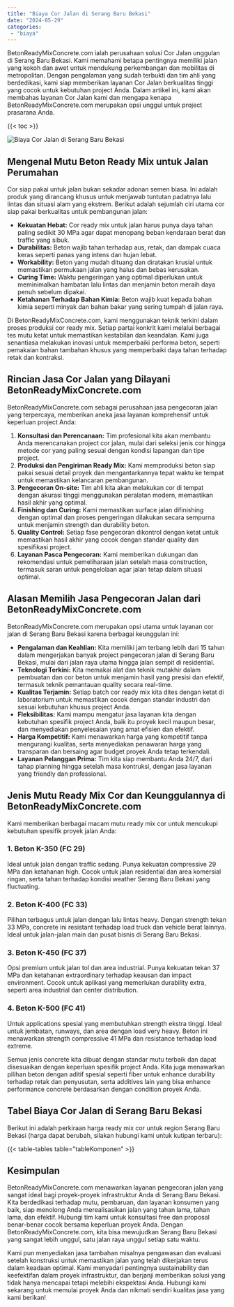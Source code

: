 ```yaml
---
title: "Biaya Cor Jalan di Serang Baru Bekasi"
date: "2024-05-29"
categories: 
 - "biaya"
---
```


BetonReadyMixConcrete.com ialah perusahaan solusi Cor Jalan unggulan di Serang Baru Bekasi. Kami memahami betapa pentingnya memiliki jalan yang kokoh dan awet untuk mendukung perkembangan dan mobilitas di metropolitan. Dengan pengalaman yang sudah terbukti dan tim ahli yang berdedikasi, kami siap memberikan layanan Cor Jalan berkualitas tinggi yang cocok untuk kebutuhan project Anda. Dalam artikel ini, kami akan membahas layanan Cor Jalan kami dan mengapa kenapa BetonReadyMixConcrete.com merupakan opsi unggul untuk project prasarana Anda.

{{< toc >}}

![Biaya Cor Jalan di Serang Baru Bekasi](https://betoncor8.github.io/cor/harga-beton-readymix-concrete%20(23).png)

## Mengenal Mutu Beton Ready Mix untuk Jalan Perumahan

Cor siap pakai untuk jalan bukan sekadar adonan semen biasa. Ini adalah produk yang dirancang khusus untuk menjawab tuntutan padatnya lalu lintas dan situasi alam yang ekstrem. Berikut adalah sejumlah ciri utama cor siap pakai berkualitas untuk pembangunan jalan:

- **Kekuatan Hebat:** Cor ready mix untuk jalan harus punya daya tahan paling sedikit 30 MPa agar dapat menopang beban kendaraan berat dan traffic yang sibuk.
- **Durabilitas:** Beton wajib tahan terhadap aus, retak, dan dampak cuaca keras seperti panas yang intens dan hujan lebat.
- **Workability:** Beton yang mudah dituang dan diratakan krusial untuk memastikan permukaan jalan yang halus dan bebas kerusakan.
- **Curing Time:** Waktu pengeringan yang optimal diperlukan untuk meminimalkan hambatan lalu lintas dan menjamin beton meraih daya penuh sebelum dipakai.
- **Ketahanan Terhadap Bahan Kimia:** Beton wajib kuat kepada bahan kimia seperti minyak dan bahan bakar yang sering tumpah di jalan raya.

Di BetonReadyMixConcrete.com, kami menggunakan teknik terkini dalam proses produksi cor ready mix. Setiap partai konkrit kami melalui berbagai tes mutu ketat untuk memastikan kestabilan dan keandalan. Kami juga senantiasa melakukan inovasi untuk memperbaiki performa beton, seperti pemakaian bahan tambahan khusus yang memperbaiki daya tahan terhadap retak dan kontraksi.

## Rincian Jasa Cor Jalan yang Dilayani BetonReadyMixConcrete.com

BetonReadyMixConcrete.com sebagai perusahaan jasa pengecoran jalan yang terpercaya, memberikan aneka jasa layanan komprehensif untuk keperluan project Anda:

1. **Konsultasi dan Perencanaan:** Tim profesional kita akan membantu Anda merencanakan project cor jalan, mulai dari seleksi jenis cor hingga metode cor yang paling sesuai dengan kondisi lapangan dan tipe project.
2. **Produksi dan Pengiriman Ready Mix:** Kami memproduksi beton siap pakai sesuai detail proyek dan mengantarkannya tepat waktu ke tempat untuk memastikan kelancaran pembangunan.
3. **Pengecoran On-site:** Tim ahli kita akan melakukan cor di tempat dengan akurasi tinggi menggunakan peralatan modern, memastikan hasil akhir yang optimal.
4. **Finishing dan Curing:** Kami memastikan surface jalan difinishing dengan optimal dan proses pengeringan dilakukan secara sempurna untuk menjamin strength dan durability beton.
5. **Quality Control:** Setiap fase pengecoran dikontrol dengan ketat untuk memastikan hasil akhir yang cocok dengan standar quality dan spesifikasi project.
6. **Layanan Pasca Pengecoran:** Kami memberikan dukungan dan rekomendasi untuk pemeliharaan jalan setelah masa construction, termasuk saran untuk pengelolaan agar jalan tetap dalam situasi optimal.

## Alasan Memilih Jasa Pengecoran Jalan dari BetonReadyMixConcrete.com

BetonReadyMixConcrete.com merupakan opsi utama untuk layanan cor jalan di Serang Baru Bekasi karena berbagai keunggulan ini:

- **Pengalaman dan Keahlian:** Kita memiliki jam terbang lebih dari 15 tahun dalam mengerjakan banyak project pengecoran jalan di Serang Baru Bekasi, mulai dari jalan raya utama hingga jalan sempit di residential.
- **Teknologi Terkini:** Kita memakai alat dan teknik mutakhir dalam pembuatan dan cor beton untuk menjamin hasil yang presisi dan efektif, termasuk teknik pemantauan quality secara real-time.
- **Kualitas Terjamin:** Setiap batch cor ready mix kita dites dengan ketat di laboratorium untuk memastikan cocok dengan standar industri dan sesuai kebutuhan khusus project Anda.
- **Fleksibilitas:** Kami mampu mengatur jasa layanan kita dengan kebutuhan spesifik project Anda, baik itu proyek kecil maupun besar, dan menyediakan penyelesaian yang amat efisien dan efektif.
- **Harga Kompetitif:** Kami menawarkan harga yang kompetitif tanpa mengurangi kualitas, serta menyediakan penawaran harga yang transparan dan bersaing agar budget proyek Anda tetap terkendali.
- **Layanan Pelanggan Prima:** Tim kita siap membantu Anda 24/7, dari tahap planning hingga setelah masa kontruksi, dengan jasa layanan yang friendly dan professional.

## Jenis Mutu Ready Mix Cor dan Keunggulannya di BetonReadyMixConcrete.com

Kami memberikan berbagai macam mutu ready mix cor untuk mencukupi kebutuhan spesifik proyek jalan Anda:

### 1\. Beton K-350 (FC 29)

Ideal untuk jalan dengan traffic sedang. Punya kekuatan compressive 29 MPa dan ketahanan high. Cocok untuk jalan residential dan area komersial ringan, serta tahan terhadap kondisi weather Serang Baru Bekasi yang fluctuating.

### 2\. Beton K-400 (FC 33)

Pilihan terbagus untuk jalan dengan lalu lintas heavy. Dengan strength tekan 33 MPa, concrete ini resistant terhadap load truck dan vehicle berat lainnya. Ideal untuk jalan-jalan main dan pusat bisnis di Serang Baru Bekasi.

### 3\. Beton K-450 (FC 37)

Opsi premium untuk jalan tol dan area industrial. Punya kekuatan tekan 37 MPa dan ketahanan extraordinary terhadap keausan dan impact environment. Cocok untuk aplikasi yang memerlukan durability extra, seperti area industrial dan center distribution.

### 4\. Beton K-500 (FC 41)

Untuk applications spesial yang membutuhkan strength ekstra tinggi. Ideal untuk jembatan, runways, dan area dengan load very heavy. Beton ini menawarkan strength compressive 41 MPa dan resistance terhadap load extreme.

Semua jenis concrete kita dibuat dengan standar mutu terbaik dan dapat disesuaikan dengan keperluan spesifik project Anda. Kita juga menawarkan pilihan beton dengan aditif spesial seperti fiber untuk enhance durability terhadap retak dan penyusutan, serta additives lain yang bisa enhance performance concrete berdasarkan dengan condition proyek Anda.

## Tabel Biaya Cor Jalan di Serang Baru Bekasi

Berikut ini adalah perkiraan harga ready mix cor untuk region Serang Baru Bekasi (harga dapat berubah, silakan hubungi kami untuk kutipan terbaru):

{{< table-tables table="tableKomponen" >}}

## Kesimpulan

BetonReadyMixConcrete.com menawarkan layanan pengecoran jalan yang sangat ideal bagi proyek-proyek infrastruktur Anda di Serang Baru Bekasi. Kita berdedikasi terhadap mutu, pembaruan, dan layanan konsumen yang baik, siap menolong Anda merealisasikan jalan yang tahan lama, tahan lama, dan efektif. Hubungi tim kami untuk konsultasi free dan proposal benar-benar cocok bersama keperluan proyek Anda. Dengan BetonReadyMixConcrete.com, kita bisa mewujudkan Serang Baru Bekasi yang sangat lebih unggul, satu jalan raya unggul setiap satu waktu.

Kami pun menyediakan jasa tambahan misalnya pengawasan dan evaluasi setelah konstruksi untuk memastikan jalan yang telah dikerjakan terus dalam keadaan optimal. Kami menyadari pentingnya sustainability dan keefektifan dalam proyek infrastruktur, dan berjanji memberikan solusi yang tidak hanya mencapai tetapi melebihi ekspektasi Anda. Hubungi kami sekarang untuk memulai proyek Anda dan nikmati sendiri kualitas jasa yang kami berikan!
